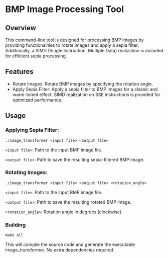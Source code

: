 # BMP Image Processing Tool
## Overview
This command-line tool is designed for processing BMP images by providing functionalities to rotate images and apply a sepia filter. Additionally, a SIMD (Single Instruction, Multiple Data) realization is included for efficient sepia processing.

## Features
- Rotate Images:
    Rotate BMP images by specifying the rotation angle.
- Apply Sepia Filter:
  Apply a sepia filter to BMP images for a classic and warm-toned effect. SIMD realization on SSE instructions is provided for optimized performance.

## Usage
### Applying Sepia Filter:
```./image_transformer <input file> <output file>```

`<input file>`: Path to the input BMP image file.

`<output file>`: Path to save the resulting sepia-filtered BMP image.

### Rotating Images:

```./image_transformer <input file> <output file> <rotation_angle>```

`<input file>`: Path to the input BMP image file.

`<output file>`: Path to save the resulting rotated BMP image.

`<rotation_angle>`: Rotation angle in degrees (clockwise).

### Building
```make all```

This will compile the source code and generate the executable image_transformer. No extra dependencies required.